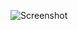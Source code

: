 ![Screenshot](https://raw.githubusercontent.com/Cryakl/Ultimate-RAT-Collection/refs/heads/main/BlackDiver/Screenshot.png)
